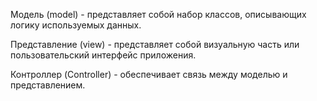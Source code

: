 Модель (model) - представляет собой набор классов, описывающих логику используемых данных.

Представление (view) - представляет собой визуальную часть или пользовательский интерфейс приложения.

Контроллер (Controller) - обеспечивает связь между моделью и представлением.